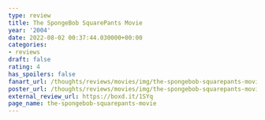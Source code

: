 ```yaml
---
type: review
title: The SpongeBob SquarePants Movie
year: '2004'
date: 2022-08-02 00:37:44.030000+00:00
categories:
- reviews
draft: false
rating: 4
has_spoilers: false
fanart_url: /thoughts/reviews/movies/img/the-spongebob-squarepants-movie_fanart.png
poster_url: /thoughts/reviews/movies/img/the-spongebob-squarepants-movie_poster.png
external_review_url: https://boxd.it/1SYq
page_name: the-spongebob-squarepants-movie
---
```


